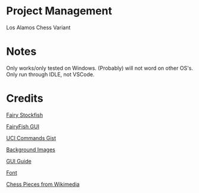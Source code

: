 # Project Management
Los Alamos Chess Variant

# Notes
Only works/only tested on Windows. (Probably) will not word on other OS's. 
Only run through IDLE, not VSCode. 

# Credits
[Fairy Stockfish](https://github.com/fairy-stockfish/Fairy-Stockfish)

[FairyFish GUI](https://github.com/fairy-stockfish/FairyFishGUI)

[UCI Commands Gist](https://gist.github.com/DOBRO/2592c6dad754ba67e6dcaec8c90165bf)

[Background Images](https://www.chess.com/terms/chess-background)

[GUI Guide](https://github.com/baraltech/Menu-System-PyGame)

[Font](https://fonts.google.com/specimen/Ruwudu?preview.text=Mini%20Chess&preview.text_type=custom)

[Chess Pieces from Wikimedia](https://commons.wikimedia.org/wiki/File:Chess_klt45.svg)
